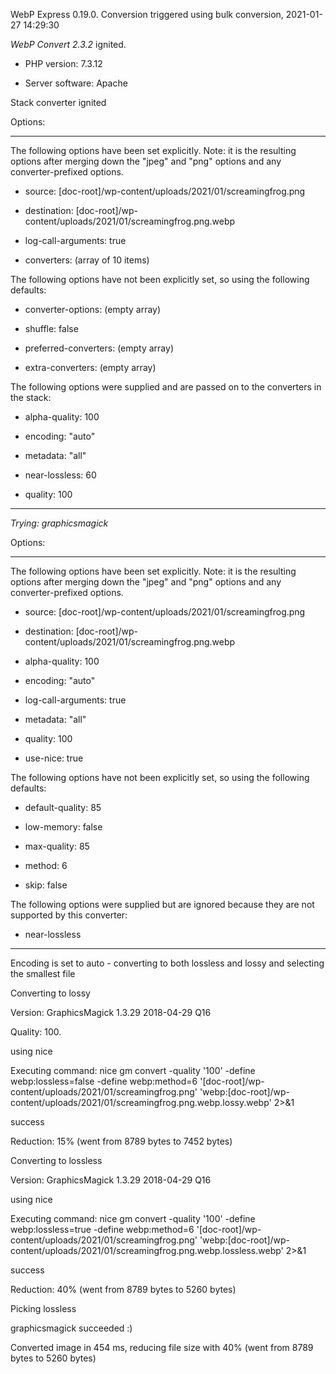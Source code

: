 WebP Express 0.19.0. Conversion triggered using bulk conversion, 2021-01-27 14:29:30

*WebP Convert 2.3.2*  ignited.
- PHP version: 7.3.12
- Server software: Apache

Stack converter ignited

Options:
------------
The following options have been set explicitly. Note: it is the resulting options after merging down the "jpeg" and "png" options and any converter-prefixed options.
- source: [doc-root]/wp-content/uploads/2021/01/screamingfrog.png
- destination: [doc-root]/wp-content/uploads/2021/01/screamingfrog.png.webp
- log-call-arguments: true
- converters: (array of 10 items)

The following options have not been explicitly set, so using the following defaults:
- converter-options: (empty array)
- shuffle: false
- preferred-converters: (empty array)
- extra-converters: (empty array)

The following options were supplied and are passed on to the converters in the stack:
- alpha-quality: 100
- encoding: "auto"
- metadata: "all"
- near-lossless: 60
- quality: 100
------------


*Trying: graphicsmagick* 

Options:
------------
The following options have been set explicitly. Note: it is the resulting options after merging down the "jpeg" and "png" options and any converter-prefixed options.
- source: [doc-root]/wp-content/uploads/2021/01/screamingfrog.png
- destination: [doc-root]/wp-content/uploads/2021/01/screamingfrog.png.webp
- alpha-quality: 100
- encoding: "auto"
- log-call-arguments: true
- metadata: "all"
- quality: 100
- use-nice: true

The following options have not been explicitly set, so using the following defaults:
- default-quality: 85
- low-memory: false
- max-quality: 85
- method: 6
- skip: false

The following options were supplied but are ignored because they are not supported by this converter:
- near-lossless
------------

Encoding is set to auto - converting to both lossless and lossy and selecting the smallest file

Converting to lossy
Version: GraphicsMagick 1.3.29 2018-04-29 Q16 
Quality: 100. 
using nice
Executing command: nice gm convert -quality '100' -define webp:lossless=false -define webp:method=6 '[doc-root]/wp-content/uploads/2021/01/screamingfrog.png' 'webp:[doc-root]/wp-content/uploads/2021/01/screamingfrog.png.webp.lossy.webp' 2>&1
success
Reduction: 15% (went from 8789 bytes to 7452 bytes)

Converting to lossless
Version: GraphicsMagick 1.3.29 2018-04-29 Q16 
using nice
Executing command: nice gm convert -quality '100' -define webp:lossless=true -define webp:method=6 '[doc-root]/wp-content/uploads/2021/01/screamingfrog.png' 'webp:[doc-root]/wp-content/uploads/2021/01/screamingfrog.png.webp.lossless.webp' 2>&1
success
Reduction: 40% (went from 8789 bytes to 5260 bytes)

Picking lossless
graphicsmagick succeeded :)

Converted image in 454 ms, reducing file size with 40% (went from 8789 bytes to 5260 bytes)
